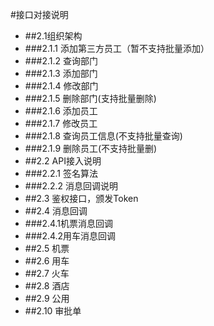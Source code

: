 #接口对接说明

- ##2.1组织架构
- ###2.1.1 添加第三方员工（暂不支持批量添加）
- ###2.1.2 查询部门
- ###2.1.3 添加部门
- ###2.1.4 修改部门
- ###2.1.5 删除部门(支持批量删除)
- ###2.1.6 添加员工
- ###2.1.7 修改员工
- ###2.1.8 查询员工信息(不支持批量查询)
- ###2.1.9 删除员工(不支持批量删)
- ##2.2 API接入说明
- ###2.2.1 签名算法
- ###2.2.2 消息回调说明
- ##2.3 鉴权接口，颁发Token
- ##2.4 消息回调
- ###2.4.1机票消息回调
- ###2.4.2用车消息回调
- ##2.5 机票
- ##2.6 用车
- ##2.7 火车
- ##2.8 酒店
- ##2.9 公用
- ##2.10 审批单